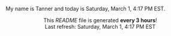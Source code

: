 My name is Tanner and today is Saturday, March 1, 4:17 PM EST.

<p align="center">This <i>README</i> file is generated <b>every 3 hours</b>!</br>Last refresh: Saturday, March 1, 4:17 PM EST<br /></p>
